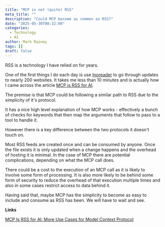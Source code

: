 ```yaml
---
title: "MCP is not (quite) RSS"
meta_title: ""
description: "Could MCP become as common as RSS?"
date: "2025-05-30T08:32:00"
categories:
  - Technology
  - AI
author: Mark Rainey
tags: []
draft: false
---
```


RSS is a technology I have relied on for years. 

One of the first things I do each day is use [Inoreader](link_url) to go through updates to nearly 200 websites. It takes me less than 10 minutes and is actually how I came across the article [MCP is RSS for AI](https://thenewstack.io/mcp-is-rss-for-ai-more-use-cases-for-model-context-protocol/). 

The premise is that MCP could be following a similar path to RSS due to the simplicity of it's protocol. 

It has a nice high level explanation of how MCP works - effectively a bunch of checks for keywords that then map the arguments that follow to pass to a tool to handle it. 

However there is a key difference between the two protocols it doesn't touch on. 

Most RSS feeds are created once and can be consumed by anyone. Once the file exists it is only updated when a change happens and the overhead of hosting it is minimal. In the case of MCP there are potential complications, depending on what the MCP call does.

There could be a cost to the execution of an MCP call as it is likely to involve some form of processing. It is also more likely to be behind some form of security to reduce the overhead of that execution multiple times and also in some cases restrict access to data behind it.

Having said that, maybe MCP has the simplicity to become as easy to include and consume as RSS has been. We will have to wait and see.

__Links__

[MCP Is RSS for AI: More Use Cases for Model Context Protocol](https://thenewstack.io/mcp-is-rss-for-ai-more-use-cases-for-model-context-protocol/)


